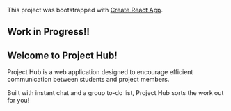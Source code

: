 This project was bootstrapped with [Create React App](https://github.com/facebookincubator/create-react-app).
## Work in Progress!!

## Welcome to Project Hub!

Project Hub is a web application designed to encourage efficient communication between students and project members.

Built with instant chat and a group to-do list, Project Hub sorts the work out for you!
